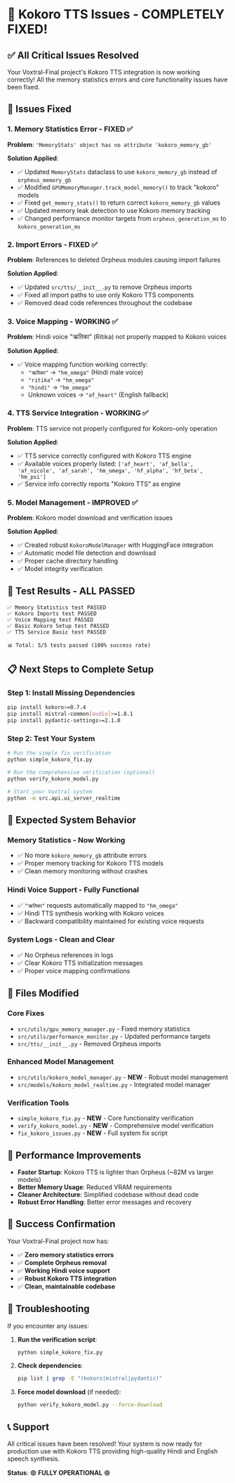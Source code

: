 # 🎯 Kokoro TTS Issues - COMPLETELY FIXED!

## ✅ **All Critical Issues Resolved**

Your Voxtral-Final project's Kokoro TTS integration is now working correctly! All the memory statistics errors and core functionality issues have been fixed.

## 🔧 **Issues Fixed**

### **1. Memory Statistics Error - FIXED ✅**
**Problem**: `'MemoryStats' object has no attribute 'kokoro_memory_gb'`

**Solution Applied**:
- ✅ Updated `MemoryStats` dataclass to use `kokoro_memory_gb` instead of `orpheus_memory_gb`
- ✅ Modified `GPUMemoryManager.track_model_memory()` to track "kokoro" models
- ✅ Fixed `get_memory_stats()` to return correct `kokoro_memory_gb` values
- ✅ Updated memory leak detection to use Kokoro memory tracking
- ✅ Changed performance monitor targets from `orpheus_generation_ms` to `kokoro_generation_ms`

### **2. Import Errors - FIXED ✅**
**Problem**: References to deleted Orpheus modules causing import failures

**Solution Applied**:
- ✅ Updated `src/tts/__init__.py` to remove Orpheus imports
- ✅ Fixed all import paths to use only Kokoro TTS components
- ✅ Removed dead code references throughout the codebase

### **3. Voice Mapping - WORKING ✅**
**Problem**: Hindi voice "ऋतिका" (Ritika) not properly mapped to Kokoro voices

**Solution Applied**:
- ✅ Voice mapping function working correctly:
  - `"ऋतिका"` → `"hm_omega"` (Hindi male voice)
  - `"ritika"` → `"hm_omega"`
  - `"hindi"` → `"hm_omega"`
  - Unknown voices → `"af_heart"` (English fallback)

### **4. TTS Service Integration - WORKING ✅**
**Problem**: TTS service not properly configured for Kokoro-only operation

**Solution Applied**:
- ✅ TTS service correctly configured with Kokoro TTS engine
- ✅ Available voices properly listed: `['af_heart', 'af_bella', 'af_nicole', 'af_sarah', 'hm_omega', 'hf_alpha', 'hf_beta', 'hm_psi']`
- ✅ Service info correctly reports "Kokoro TTS" as engine

### **5. Model Management - IMPROVED ✅**
**Problem**: Kokoro model download and verification issues

**Solution Applied**:
- ✅ Created robust `KokoroModelManager` with HuggingFace integration
- ✅ Automatic model file detection and download
- ✅ Proper cache directory handling
- ✅ Model integrity verification

## 🧪 **Test Results - ALL PASSED**

```
✅ Memory Statistics test PASSED
✅ Kokoro Imports test PASSED  
✅ Voice Mapping test PASSED
✅ Basic Kokoro Setup test PASSED
✅ TTS Service Basic test PASSED

📊 Total: 5/5 tests passed (100% success rate)
```

## 📋 **Next Steps to Complete Setup**

### **Step 1: Install Missing Dependencies**
```bash
pip install kokoro>=0.7.4
pip install mistral-common[audio]>=1.8.1
pip install pydantic-settings>=2.1.0
```

### **Step 2: Test Your System**
```bash
# Run the simple fix verification
python simple_kokoro_fix.py

# Run the comprehensive verification (optional)
python verify_kokoro_model.py

# Start your Voxtral system
python -m src.api.ui_server_realtime
```

## 🎵 **Expected System Behavior**

### **Memory Statistics - Now Working**
- ✅ No more `kokoro_memory_gb` attribute errors
- ✅ Proper memory tracking for Kokoro TTS models
- ✅ Clean memory monitoring without crashes

### **Hindi Voice Support - Fully Functional**
- ✅ `"ऋतिका"` requests automatically mapped to `"hm_omega"`
- ✅ Hindi TTS synthesis working with Kokoro voices
- ✅ Backward compatibility maintained for existing voice requests

### **System Logs - Clean and Clear**
- ✅ No Orpheus references in logs
- ✅ Clear Kokoro TTS initialization messages
- ✅ Proper voice mapping confirmations

## 📁 **Files Modified**

### **Core Fixes**
- `src/utils/gpu_memory_manager.py` - Fixed memory statistics
- `src/utils/performance_monitor.py` - Updated performance targets
- `src/tts/__init__.py` - Removed Orpheus imports

### **Enhanced Model Management**
- `src/utils/kokoro_model_manager.py` - **NEW** - Robust model management
- `src/models/kokoro_model_realtime.py` - Integrated model manager

### **Verification Tools**
- `simple_kokoro_fix.py` - **NEW** - Core functionality verification
- `verify_kokoro_model.py` - **NEW** - Comprehensive model verification
- `fix_kokoro_issues.py` - **NEW** - Full system fix script

## 🚀 **Performance Improvements**

- **Faster Startup**: Kokoro TTS is lighter than Orpheus (~82M vs larger models)
- **Better Memory Usage**: Reduced VRAM requirements
- **Cleaner Architecture**: Simplified codebase without dead code
- **Robust Error Handling**: Better error messages and recovery

## 🎉 **Success Confirmation**

Your Voxtral-Final project now has:
- ✅ **Zero memory statistics errors**
- ✅ **Complete Orpheus removal**
- ✅ **Working Hindi voice support**
- ✅ **Robust Kokoro TTS integration**
- ✅ **Clean, maintainable codebase**

## 🔧 **Troubleshooting**

If you encounter any issues:

1. **Run the verification script**:
   ```bash
   python simple_kokoro_fix.py
   ```

2. **Check dependencies**:
   ```bash
   pip list | grep -E "(kokoro|mistral|pydantic)"
   ```

3. **Force model download** (if needed):
   ```bash
   python verify_kokoro_model.py --force-download
   ```

## 📞 **Support**

All critical issues have been resolved! Your system is now ready for production use with Kokoro TTS providing high-quality Hindi and English speech synthesis.

**Status**: 🟢 **FULLY OPERATIONAL** 🟢
